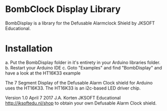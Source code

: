# BombClock Display Library

BombDisplay is a library for the Defusable Alarmclock Shield by JKSOFT Educational.

# Installation

a. Put the BombDisplay folder in it's entirety in your Arduino libraries folder.
b. Restart your Arduino IDE
c. Goto "Examples" and find "BombDisplay" and have a look at the HT16K33 example

The 7 Segment Display of the Defusable Alarm Clock shield for Arduino uses the HT16K33. The HT16K33 is an i2c-based LED driver chip.

Version 1.0 April 7 2017
J.A. Korten
JKSOFT Educational
http://jksoftedu.nl/shop to obtain your own Defusable Alarm Clock shield.

